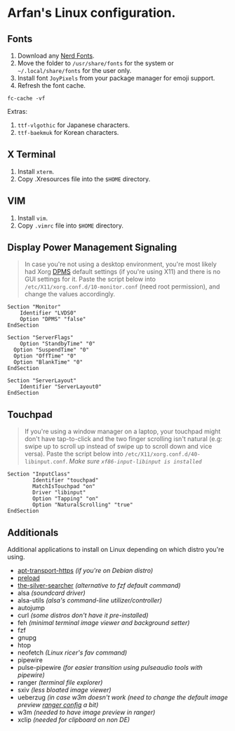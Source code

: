 # Arfan's Linux configuration.

## Fonts
1. Download any [Nerd Fonts](https://github.com/ryanoasis/nerd-fonts).
2. Move the folder to `/usr/share/fonts` for the system or `~/.local/share/fonts` for the user only.
3. Install font `JoyPixels` from your package manager for emoji support.
4. Refresh the font cache.

```
fc-cache -vf
```

Extras:
1. `ttf-vlgothic` for Japanese characters.
2. `ttf-baekmuk` for Korean characters.

## X Terminal
1. Install `xterm`.
2. Copy .Xresources file into the `$HOME` directory.

## VIM
1. Install `vim`.
2. Copy `.vimrc` file into `$HOME` directory.

## Display Power Management Signaling

> In case you're not using a desktop environment, you're most likely had Xorg [DPMS](https://wiki.archlinux.org/title/Display_Power_Management_Signaling) default settings (if you're using X11) and there is no GUI settings for it. Paste the script below into `/etc/X11/xorg.conf.d/10-monitor.conf` (need root permission), and change the values accordingly.

```
Section "Monitor"
	Identifier "LVDS0"
	Option "DPMS" "false"
EndSection

Section "ServerFlags"
	Option "StandbyTime" "0"
  Option "SuspendTime" "0"
  Option "OffTime" "0"
  Option "BlankTime" "0"
EndSection

Section "ServerLayout"
	Identifier "ServerLayout0"
EndSection
```

## Touchpad

> If you're using a window manager on a laptop, your touchpad might don't have tap-to-click and the two finger scrolling isn't natural (e.g: swipe up to scroll up instead of swipe up to scroll down and vice versa). Paste the script below into `/etc/X11/xorg.conf.d/40-libinput.conf`.
*Make sure `xf86-input-libinput is installed`*

```
Section "InputClass"
        Identifier "touchpad"
        MatchIsTouchpad "on"
        Driver "libinput"
		Option "Tapping" "on"
		Option "NaturalScrolling" "true"
EndSection
```

## Additionals
Additional applications to install on Linux depending on which distro you're using.

- [apt-transport-https](https://manpages.ubuntu.com/manpages/bionic/man1/apt-transport-https.1.html) *(if you're on Debian distro)*
- [preload](https://wiki.archlinux.org/title/Preload)
- [the-silver-searcher](https://archlinux.org/packages/community/x86_64/the_silver_searcher/) *(alternative to fzf default command)*
- alsa *(soundcard driver)*
- alsa-utils *(alsa's command-line utilizer/controller)*
- autojump
- curl *(some distros don't have it pre-installed)*
- feh *(minimal terminal image viewer and background setter)*
- fzf
- gnupg
- htop
- neofetch *(Linux ricer's fav command)*
- pipewire
- pulse-pipewire *(for easier transition using pulseaudio tools with pipewire)*
- ranger *(terminal file explorer)*
- sxiv *(less bloated image viewer)*
- ueberzug *(in case w3m doesn't work (need to change the default image preview [ranger config](https://wiki.archlinux.org/title/ranger#Configuration) a bit)*
- w3m *(needed to have image preview in ranger)*
- xclip *(needed for clipboard on non DE)*
